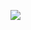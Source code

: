[<img src="https://www.rustore.ru/help/icons/logo-color-dark.png">](https://www.rustore.ru/catalog/app/dev.maxim_v.a2048/)
